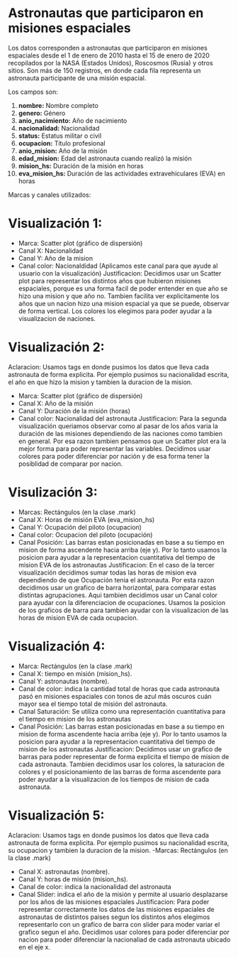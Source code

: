 # Astronautas que participaron en misiones espaciales

Los datos corresponden a astronautas que participaron en misiones espaciales desde el 1 de enero de 2010 hasta el 15 de enero de 2020 recopilados por la NASA (Estados Unidos), Roscosmos (Rusia) y otros sitios. Son más de 150 registros, en donde cada fila representa un astronauta participante de una misión espacial. 

Los campos son:

1. **nombre:** Nombre completo
2. **genero:** Género
3. **anio_nacimiento:** Año de nacimiento
4. **nacionalidad:** Nacionalidad
5. **status:** Estatus militar o civil
6. **ocupacion:** Título profesional
7. **anio_mision:** Año de la misión 
8. **edad_mision:** Edad del astronauta cuando realizó la misión
9. **mision_hs:** Duración de la misión en horas
10. **eva_mision_hs:** Duración de las actividades extravehiculares (EVA) en horas

Marcas y canales utilizados:
# Visualización 1:
- Marca: Scatter plot (gráfico de dispersión)
- Canal X: Nacionalidad
- Canal Y: Año de la mision
- Canal color: Nacionaldidad (Aplicamos este canal para que ayude al usuario con la visualización)
    Justificacion: Decidimos usar un Scatter plot para representar los distintos años que hubieron misiones espaciales, porque es una forma facil de poder entender en que año se hizo una mision y que año no.  Tambien facilita ver explicitamente los años que un nacion hizo una mision espacial ya que se puede, 
    observar de forma vertical. Los colores los elegimos para poder ayudar a la visualizacion de naciones.

# Visualización 2:
Aclaracion: Usamos tags en donde pusimos los datos que lleva cada astronauta de forma explicita. Por ejemplo pusimos su nacionalidad escrita, el año en que hizo la mision y tambien la duracion de la mision. 
- Marca: Scatter plot (gráfico de dispersión)
- Canal X: Año de la misión
- Canal Y: Duración de la misión (horas)
- Canal color: Nacionalidad del astronauta
    Justificacion: Para la segunda visualización queriamos observar como al pasar de los años varia la duración de las misiones dependiendo de las naciones como tambien en general. Por esa razon tambien pensamos que un Scatter plot era la mejor forma para poder representar las variables. Decidimos usar colores para poder diferenciar por nación y de esa forma tener la posiblidad de comparar por nacion.

# Visulización 3:
- Marcas: Rectángulos (en la clase .mark)
- Canal X: Horas de misión EVA (eva_mision_hs)
- Canal Y: Ocupación del piloto (ocupacion)
- Canal color: Ocupacion del piloto (ocupación)
- Canal Posición: Las barras estan posicionadas en base a su tiempo en mision de forma ascendente hacia arriba (eje y). Por lo tanto usamos la posicion para ayudar a la representacion cuantitativa del tiempo de mision EVA de los astronautas
    Justificacion: En el caso de la tercer visualización decidimos sumar todas las horas de mision eva dependiendo de que Ocupación tenia el astronauta. Por esta razon decidimos usar un grafico de barra horizontal, para comparar estas distintas agrupaciones. Aqui tambien decidimos usar un Canal color para ayudar con la diferenciacion de ocupaciones. Usamos la posicion de los graficos de barra para tambien ayudar con la visualizacion de las horas de mision EVA de cada ocupacion.

# Visualización 4:
- Marca: Rectángulos (en la clase .mark)
- Canal X: tiempo en misión (mision_hs).
- Canal Y: astronautas (nombre).
- Canal de color: indica la cantidad total de horas que cada astronauta pasó en misiones espaciales con tonos de azul más oscuros cuán mayor sea el tiempo total de misión del astronauta.
- Canal Saturación: Se utiliza como una representación cuantitativa para el tiempo en mision de los astronautas
- Canal Posición: Las barras estan posicionadas en base a su tiempo en mision de forma ascendente  hacia arriba (eje y). Por lo tanto usamos la posicion para ayudar a la representacion cuantitativa del tiempo de mision de los astronautas
    Justificacion: Decidimos usar un grafico de barras para poder representar de forma explicita el tiempo de mision de cada astronauta. Tambien decidimos usar los colores, la saturacion de colores y el posicionamiento de las barras de forma ascendente para poder ayudar a la visualizacion de los tiempos de mision de cada astronauta. 


# Visualización 5:
Aclaracion: Usamos tags en donde pusimos los datos que lleva cada astronauta de forma explicita. Por ejemplo pusimos su nacionalidad escrita, su ocupacion y tambien la duracion de la mision.
-Marcas: Rectángulos (en la clase .mark)
- Canal X: astronautas (nombre).
- Canal Y: horas de misión (mision_hs).
- Canal de color: indica la nacionalidad del astronauta 
- Canal Slider: indica el año de la misión y permite al usuario desplazarse por los años de las misiones espaciales
    Justificacion: Para poder representar correctamente los datos de las misiones espaciales de astronautas de distintos paises segun los distintos años elegimos representarlo con un grafico de barra con slider para moder variar el grafico segun el año. Decidimos usar colores para poder diferenciar por nacion para poder diferenciar la nacionaliad de cada astronauta ubicado en el eje x. 
